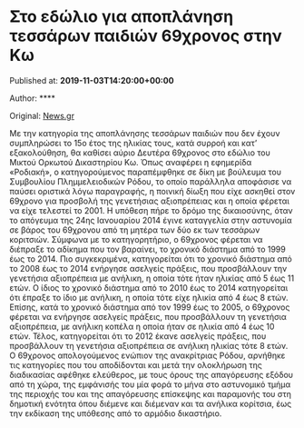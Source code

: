 
# Στο εδώλιο για αποπλάνηση τεσσάρων παιδιών 69χρονος στην Κω

Published at: **2019-11-03T14:20:00+00:00**

Author: ****

Original: [News.gr](https://www.news.gr/ellada/article/2017649/sto-edolio-gia-apoplanisi-tessaron-pedion-69chronos-stin-ko.html)

Με την κατηγορία της αποπλάνησης τεσσάρων παιδιών που δεν έχουν συμπληρώσει το 15ο έτος της ηλικίας τους, κατά συρροή και κατ’ εξακολούθηση, θα καθίσει αύριο Δευτέρα 69χρονος στο εδώλιο του Μικτού Ορκωτού Δικαστηρίου Κω.
Όπως αναφέρει η εφημερίδα «Ροδιακή», ο κατηγορούμενος παραπέμφθηκε σε δίκη με βούλευμα του Συμβουλίου Πλημμελειοδικών Ρόδου, το οποίο παράλληλα αποφάσισε να παύσει οριστικά λόγω παραγραφής, η ποινική δίωξη που είχε ασκηθεί στον 69χρονο για προσβολή της γενετήσιας αξιοπρέπειας και η οποία φέρεται να είχε τελεστεί το 2001. Η υπόθεση πήρε το δρόμο της δικαιοσύνης, όταν το απόγευμα της 24ης Ιανουαρίου 2014 έγινε καταγγελία στην αστυνομία σε βάρος του 69χρονου από τη μητέρα των δύο εκ των τεσσάρων κοριτσιών.
Σύμφωνα με το κατηγορητήριο, ο 69χρονος φέρεται να διέπραξε το αδίκημα που τον βαραίνει, το χρονικό διάστημα από το 1999 έως το 2014. Πιο συγκεκριμένα, κατηγορείται ότι το χρονικό διάστημα από το 2008 έως το 2014 ενήργησε ασελγείς πράξεις, που προσβάλλουν την γενετήσια αξιοπρέπεια με ανήλικη, η οποία τότε ήταν ηλικίας από 5 έως 11 ετών. Ο ίδιος το χρονικό διάστημα από το 2010 έως το 2014 κατηγορείται ότι έπραξε το ίδιο με ανήλικη, η οποία τότε είχε ηλικία από 4 έως 8 ετών.
Επίσης, κατά το χρονικό διάστημα από τον 1999 έως το 2005, ο 69χρονος φέρεται να ενήργησε ασελγείς πράξεις, που προσβάλλουν τη γενετήσια αξιοπρέπεια, με ανήλικη κοπέλα η οποία ήταν σε ηλικία από 4 έως 10 ετών. Τέλος, κατηγορείται ότι το 2012 έκανε ασελγείς πράξεις, που προσβάλλουν τη γενετήσια αξιοπρέπεια σε ανήλικη ηλικίας τότε 8 ετών.
Ο 69χρονος απολογούμενος ενώπιον της ανακρίτριας Ρόδου, αρνήθηκε τις κατηγορίες που του αποδίδονται και μετά την ολοκλήρωση της διαδικασίας αφέθηκε ελεύθερος, με τους όρους της απαγόρευσης εξόδου από τη χώρα, της εμφάνισής του μία φορά το μήνα στο αστυνομικό τμήμα της περιοχής του και της απαγόρευσης επίσκεψης και παραμονής του στη δημοτική ενότητα όπου διέμενε και διέμεναν και τα ανήλικα κορίτσια, έως την εκδίκαση της υπόθεσης από το αρμόδιο δικαστήριο.
